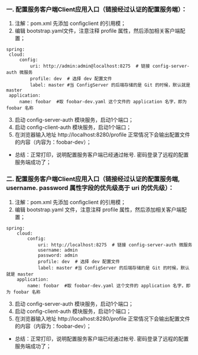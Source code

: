 ### 一. 配置服务客户端Client应用入口（链接经过认证的配置服务端）：
 1. 注解：pom.xml 先添加 configclient 的引用模；
 2. 编辑 bootstrap.yaml文件，注意注释 profile 属性，然后添加相关客户端配置；
   ```
spring:
    cloud:
        config:
            uri: http://admin:admin@localhost:8275  # 链接 config-server-auth 微服务
            profile: dev  # 选择 dev 配置文件
            label: master #当 ConfigServer 的后端存储的是 Git 的时候，默认就是 master
    application:
        name: foobar  #取 foobar-dev.yaml 这个文件的 application 名字，即为 foobar 名称
   ```
 3. 启动 config-server-auth 模块服务，启动1个端口；
 4. 启动 config-client-auth 模块服务，启动1个端口；
 5. 在浏览器输入地址 http://localhost:8280/profile 正常情况下会输出配置文件的内容（内容为：foobar-dev）；
 * 总结：正常打印，说明配置服务客户端已经通过帐号. 密码登录了远程的配置服务端成功了；
### 二. 配置服务客户端Client应用入口（链接经过认证的配置服务端, username. password 属性字段的优先级高于 uri 的优先级）：
 1. 注解：pom.xml 先添加 configclient 的引用模；
 2. 编辑 bootstrap.yaml 文件，注意注释 profile 属性，然后添加相关客户端配置；
```
spring:
    cloud:
        config:
            uri: http://localhost:8275  # 链接 config-server-auth 微服务
            username: admin
            password: admin
            profile: dev  # 选择 dev 配置文件
            label: master #当 ConfigServer 的后端存储的是 Git 的时候，默认就是 master
    application:
        name: foobar  #取 foobar-dev.yaml 这个文件的 application 名字，即为 foobar 名称
```
 3. 启动 config-server-auth 模块服务，启动1个端口；
 4. 启动 config-client-auth 模块服务，启动1个端口；
 5. 在浏览器输入地址 http://localhost:8280/profile 正常情况下会输出配置文件的内容（内容为：foobar-dev）；
 * 总结：正常打印，说明配置服务客户端已经通过帐号. 密码登录了远程的配置服务端成功了；